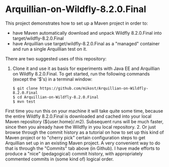 # Arquillian-on-Wildfly-8.2.0.Final
This project demonstrates how to set up a Maven project in order to:
- have Maven automatically download and unpack Wildfly 8.2.0.Final into target/wildfly-8.2.0.Final
- have Arquillian use target/wildfly-8.2.0.Final as a "managed" container and run a single Arquillian test on it.

There are two suggested uses of this repository:
 1. Clone it and use it as basis for experiments with Java EE and Arquillian on Wildfly 8.2.0.Final. To get started, run the following commands (except the '$'s) in a terminal window:

        $ git clone https://github.com/mikost/Arquillian-on-Wildfly-8.2.0.Final
        $ cd Arquillian-on-Wildfly-8.2.0.Final
        $ mvn test
First time you run this on your machine it will take quite some time, because the entire Wildfly 8.2.0.Final is downloaded and cached into your local Maven repository (${user.home}/.m2). Subsequent runs will be much faster, since then you already have the Wildfly in you local repository.
 2. Or just browse through the commit history as a tutorial on how to set up this kind of Maven project or to "cherry pick" certain configuration steps to get Arquillian set up in an existing Maven project.
A very convenient way to do that is through the "Commits" tab above (in Github).
I have made efforts to produce a "nice" (pedagogical) commit history, with appropriately commented commits in (some kind of) logical order.

